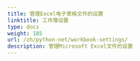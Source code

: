```yaml
---
title: 管理Excel电子表格文件的设置
linktitle: 工作簿设置
type: docs
weight: 185
url: /zh/python-net/workbook-settings/
description: 管理Microsoft Excel文件的设置
---
```


